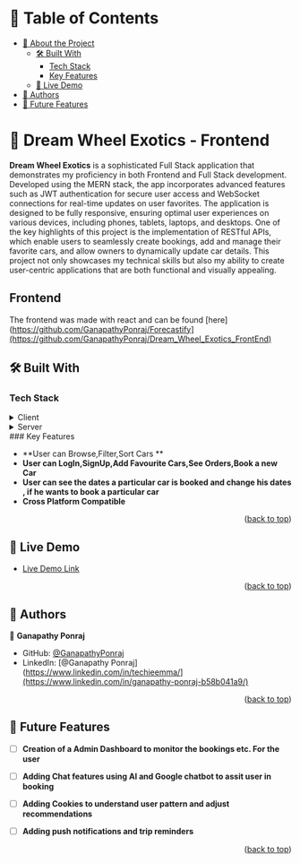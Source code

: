 # 📗 Table of Contents

- [📖 About the Project](#about-project)
  - [🛠 Built With](#built-with)
    - [Tech Stack](#tech-stack)
    - [Key Features](#key-features)
  - [🚀 Live Demo](#live-demo)
- [👥 Authors](#authors)
- [🔭 Future Features](#future-features)

# 📖 Dream Wheel Exotics - Frontend <a name="about-project"></a>

**Dream Wheel Exotics** is a sophisticated Full Stack application that demonstrates my proficiency in both Frontend and Full Stack development. Developed using the MERN stack, the app incorporates advanced features such as JWT authentication for secure user access and WebSocket connections for real-time updates on user favorites. The application is designed to be fully responsive, ensuring optimal user experiences on various devices, including phones, tablets, laptops, and desktops. One of the key highlights of this project is the implementation of RESTful APIs, which enable users to seamlessly create bookings, add and manage their favorite cars, and allow owners to dynamically update car details. This project not only showcases my technical skills but also my ability to create user-centric applications that are both functional and visually appealing.

## Frontend

The frontend was made with react and can be found [here](https://github.com/GanapathyPonraj/Forecastify](https://github.com/GanapathyPonraj/Dream_Wheel_Exotics_FrontEnd)

## 🛠 Built With <a name="built-with"></a>

### Tech Stack <a name="tech-stack"></a>

<details>
  <summary>Client</summary>
  <ul>
    <li>HTML</li>
    <li>SCSS</li>
    <li><a href="https://reactjs.org/">React.js</a></li>
    <li>REST Api</li>
    <li>REDUX</li>
    <li>Antd</li>
    <li>Vercel</li>
  </ul>
</details>
<details>
  <summary>Server</summary>
  <ul>
  <li>MongDb</li>
  <li>JWT</li>
  <li>EXPRESS</li>
  <li>NODE</li>
  <li>Render</li>
</ul>
</details>
### Key Features <a name="key-features"></a>

- **User can Browse,Filter,Sort Cars **
- **User can LogIn,SignUp,Add Favourite Cars,See  Orders,Book a new Car**
- **User can see the dates a particular car is booked and change his dates , if he wants to book a particular car**
- **Cross Platform Compatible**

<p align="right">(<a href="#readme-top">back to top</a>)</p>

## 🚀 Live Demo <a name="live-demo"></a>

- [Live Demo Link](https://dream-wheel-exotics-frontend.vercel.app/)

<p align="right">(<a href="#readme-top">back to top</a>)</p>

## 👥 Authors <a name="authors"></a>

👤 **Ganapathy Ponraj**

- GitHub: [@GanapathyPonraj](https://github.com/GanapathyPonraj)
- LinkedIn: [@Ganapathy Ponraj](https://www.linkedin.com/in/techieemma/](https://www.linkedin.com/in/ganapathy-ponraj-b58b041a9/)

<p align="right">(<a href="#readme-top">back to top</a>)</p>

## 🔭 Future Features <a name="future-features"></a>

- [ ] **Creation of a Admin Dashboard to monitor the bookings etc. For the user**
- [ ] **Adding Chat features using AI and Google chatbot to assit user in booking**
- [ ] **Adding Cookies to understand user pattern and adjust recommendations**
- [ ] **Adding push notifications and trip reminders**


<p align="right">(<a href="#readme-top">back to top</a>)</p>
